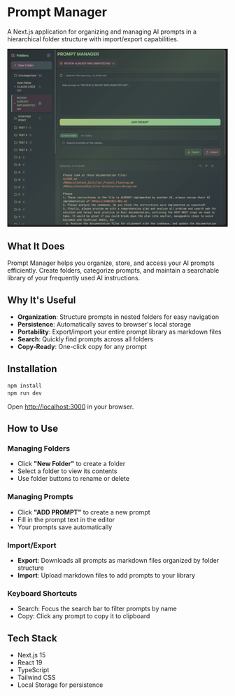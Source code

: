 # Prompt Manager

A Next.js application for organizing and managing AI prompts in a hierarchical folder structure with import/export capabilities.

![Prompt Manager Interface](./prompt-folder-manager-screenshot/prompt-folder-manager-screenshot.png)

## What It Does

Prompt Manager helps you organize, store, and access your AI prompts efficiently. Create folders, categorize prompts, and maintain a searchable library of your frequently used AI instructions.

## Why It's Useful

- **Organization**: Structure prompts in nested folders for easy navigation
- **Persistence**: Automatically saves to browser's local storage
- **Portability**: Export/import your entire prompt library as markdown files
- **Search**: Quickly find prompts across all folders
- **Copy-Ready**: One-click copy for any prompt

## Installation

```bash
npm install
npm run dev
```

Open [http://localhost:3000](http://localhost:3000) in your browser.

## How to Use

### Managing Folders
- Click **"New Folder"** to create a folder
- Select a folder to view its contents
- Use folder buttons to rename or delete

### Managing Prompts
- Click **"ADD PROMPT"** to create a new prompt
- Fill in the prompt text in the editor
- Your prompts save automatically

### Import/Export
- **Export**: Downloads all prompts as markdown files organized by folder structure
- **Import**: Upload markdown files to add prompts to your library

### Keyboard Shortcuts
- Search: Focus the search bar to filter prompts by name
- Copy: Click any prompt to copy it to clipboard

## Tech Stack

- Next.js 15
- React 19
- TypeScript
- Tailwind CSS
- Local Storage for persistence